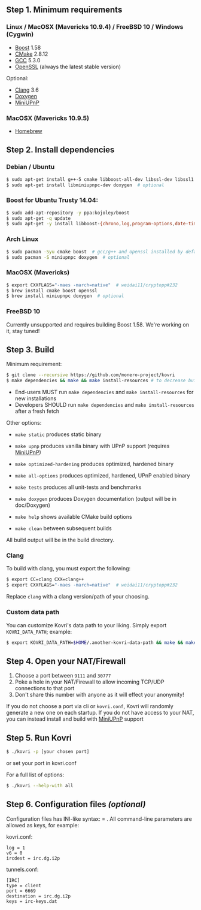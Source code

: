 ## Step 1. Minimum requirements

### Linux / MacOSX (Mavericks 10.9.4) / FreeBSD 10 / Windows (Cygwin)
- [Boost](http://www.boost.org/) 1.58
- [CMake](https://cmake.org/) 2.8.12
- [GCC](https://gcc.gnu.org/) 5.3.0
- [OpenSSL](https://openssl.org/) (always the latest stable version)

Optional:

- [Clang](http://clang.llvm.org/) 3.6
- [Doxygen](http://www.doxygen.org/)
- [MiniUPnP](http://miniupnp.free.fr/files/)

### MacOSX (Mavericks 10.9.5)
- [Homebrew](http://brew.sh/)


## Step 2. Install dependencies

### Debian / Ubuntu
```bash
$ sudo apt-get install g++-5 cmake libboost-all-dev libssl-dev libssl1.0.0
$ sudo apt-get install libminiupnpc-dev doxygen  # optional
```

### Boost for Ubuntu Trusty 14.04:

```bash
$ sudo add-apt-repository -y ppa:kojoley/boost
$ sudo apt-get -q update
$ sudo apt-get -y install libboost-{chrono,log,program-options,date-time,thread,system,filesystem,regex,test}1.58{-dev,.0}
```

### Arch Linux
```bash
$ sudo pacman -Syu cmake boost  # gcc/g++ and openssl installed by default
$ sudo pacman -S miniupnpc doxygen  # optional
```

### MacOSX (Mavericks)
```bash
$ export CXXFLAGS="-maes -march=native"  # weidai11/cryptopp#232
$ brew install cmake boost openssl
$ brew install miniupnpc doxygen  # optional
```

### FreeBSD 10
Currently unsupported and requires building Boost 1.58.
We're working on it, stay tuned!

## Step 3. Build
Minimum requirement:
```bash
$ git clone --recursive https://github.com/monero-project/kovri
$ make dependencies && make && make install-resources # to decrease build-time, run make -j [available CPU cores]
```
- End-users MUST run ```make dependencies``` and ```make install-resources``` for new installations
- Developers SHOULD run ```make dependencies``` and ```make install-resources``` after a fresh fetch

Other options:

- ```make static``` produces static binary

- ```make upnp``` produces vanilla binary with UPnP support (requires [MiniUPnP](http://miniupnp.free.fr/files/))
- ```make optimized-hardening``` produces optimized, hardened binary
- ```make all-options``` produces optimized, hardened, UPnP enabled binary

- ```make tests``` produces all unit-tests and benchmarks
- ```make doxygen``` produces Doxygen documentation (output will be in doc/Doxygen)

- ```make help``` shows available CMake build options
- ```make clean``` between subsequent builds

All build output will be in the build directory.

### Clang
To build with clang, you must export the following:

```bash
$ export CC=clang CXX=clang++
$ export CXXFLAGS="-maes -march=native"  # weidai11/cryptopp#232
```

Replace ```clang``` with a clang version/path of your choosing.

### Custom data path
You can customize Kovri's data path to your liking. Simply export ```KOVRI_DATA_PATH```; example:

```bash
$ export KOVRI_DATA_PATH=$HOME/.another-kovri-data-path && make && make install-resources
```

## Step 4. Open your NAT/Firewall
1. Choose a port between ```9111``` and ```30777```
2. Poke a hole in your NAT/Firewall to allow incoming TCP/UDP connections to that port
3. Don't share this number with anyone as it will effect your anonymity!

If you do not choose a port via cli or ```kovri.conf```, Kovri will randomly generate a new one on each startup. If you do not have access to your NAT, you can instead install and build with [MiniUPnP](http://miniupnp.free.fr/files/) support

## Step 5. Run Kovri
```bash
$ ./kovri -p [your chosen port]
```
or set your port in kovri.conf


For a full list of options:

```bash
$ ./kovri --help-with all
```

## Step 6. Configuration files *(optional)*

Configuration files has INI-like syntax: <key> = <value>.
All command-line parameters are allowed as keys, for example:

kovri.conf:

    log = 1
    v6 = 0
    ircdest = irc.dg.i2p

tunnels.conf:

    [IRC]
    type = client
    port = 6669
    destination = irc.dg.i2p
    keys = irc-keys.dat
